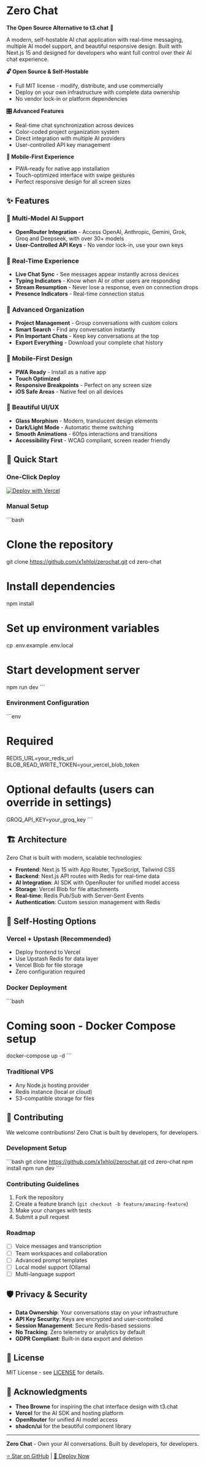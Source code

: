 # Zero Chat

**The Open Source Alternative to t3.chat** 🚀

A modern, self-hostable AI chat application with real-time messaging, multiple AI model support, and beautiful responsive design. Built with Next.js 15 and designed for developers who want full control over their AI chat experience.



**🔓 Open Source & Self-Hostable**
- Full MIT license - modify, distribute, and use commercially
- Deploy on your own infrastructure with complete data ownership
- No vendor lock-in or platform dependencies

**🎛️ Advanced Features**
- Real-time chat synchronization across devices
- Color-coded project organization system
- Direct integration with multiple AI providers
- User-controlled API key management

**📱 Mobile-First Experience**
- PWA-ready for native app installation
- Touch-optimized interface with swipe gestures
- Perfect responsive design for all screen sizes

## ✨ Features

### 🤖 **Multi-Model AI Support**
- **OpenRouter Integration** - Access OpenAI, Anthropic, Gemini, Grok, Groq and Deepseek, with over 30+ models
- **User-Controlled API Keys** - No vendor lock-in, use your own keys

### 🔄 **Real-Time Experience**
- **Live Chat Sync** - See messages appear instantly across devices
- **Typing Indicators** - Know when AI or other users are responding
- **Stream Resumption** - Never lose a response, even on connection drops
- **Presence Indicators** - Real-time connection status

### 📁 **Advanced Organization**
- **Project Management** - Group conversations with custom colors
- **Smart Search** - Find any conversation instantly
- **Pin Important Chats** - Keep key conversations at the top
- **Export Everything** - Download your complete chat history

### 📱 **Mobile-First Design**
- **PWA Ready** - Install as a native app
- **Touch Optimized** 
- **Responsive Breakpoints** - Perfect on any screen size
- **iOS Safe Areas** - Native feel on all devices

### 🎨 **Beautiful UI/UX**
- **Glass Morphism** - Modern, translucent design elements
- **Dark/Light Mode** - Automatic theme switching
- **Smooth Animations** - 60fps interactions and transitions
- **Accessibility First** - WCAG compliant, screen reader friendly

## 🚀 Quick Start

### One-Click Deploy

[![Deploy with Vercel](https://vercel.com/button)](https://vercel.com/new/clone?repository-url=https://github.com/x1xhlol/zerochat)

### Manual Setup

\`\`\`bash
# Clone the repository
git clone https://github.com/x1xhlol/zerochat.git
cd zero-chat

# Install dependencies
npm install

# Set up environment variables
cp .env.example .env.local

# Start development server
npm run dev
\`\`\`

### Environment Configuration

\`\`\`env
# Required
REDIS_URL=your_redis_url
BLOB_READ_WRITE_TOKEN=your_vercel_blob_token

# Optional defaults (users can override in settings)
GROQ_API_KEY=your_groq_key
\`\`\`

## 🏗️ Architecture

Zero Chat is built with modern, scalable technologies:

- **Frontend**: Next.js 15 with App Router, TypeScript, Tailwind CSS
- **Backend**: Next.js API routes with Redis for real-time data
- **AI Integration**: AI SDK with OpenRouter for unified model access
- **Storage**: Vercel Blob for file attachments
- **Real-time**: Redis Pub/Sub with Server-Sent Events
- **Authentication**: Custom session management with Redis

## 🔧 Self-Hosting Options

### Vercel + Upstash (Recommended)
- Deploy frontend to Vercel
- Use Upstash Redis for data layer
- Vercel Blob for file storage
- Zero configuration required

### Docker Deployment
\`\`\`bash
# Coming soon - Docker Compose setup
docker-compose up -d
\`\`\`

### Traditional VPS
- Any Node.js hosting provider
- Redis instance (local or cloud)
- S3-compatible storage for files

## 🤝 Contributing

We welcome contributions! Zero Chat is built by developers, for developers.

### Development Setup
\`\`\`bash
git clone https://github.com/x1xhlol/zerochat.git
cd zero-chat
npm install
npm run dev
\`\`\`

### Contributing Guidelines
1. Fork the repository
2. Create a feature branch (`git checkout -b feature/amazing-feature`)
3. Make your changes with tests
4. Submit a pull request

### Roadmap
- [ ] Voice messages and transcription
- [ ] Team workspaces and collaboration
- [ ] Advanced prompt templates
- [ ] Local model support (Ollama)
- [ ] Multi-language support

## 🛡️ Privacy & Security

- **Data Ownership**: Your conversations stay on your infrastructure
- **API Key Security**: Keys are encrypted and user-controlled
- **Session Management**: Secure Redis-based sessions
- **No Tracking**: Zero telemetry or analytics by default
- **GDPR Compliant**: Built-in data export and deletion

## 📄 License

MIT License - see [LICENSE](LICENSE.md) for details.

## 🙏 Acknowledgments

- **Theo Browne** for inspiring the chat interface design with t3.chat
- **Vercel** for the AI SDK and hosting platform
- **OpenRouter** for unified AI model access
- **shadcn/ui** for the beautiful component library

---

**Zero Chat** - Own your AI conversations. Built by developers, for developers.

[⭐ Star on GitHub](https://github.com/x1xhlol/zerochat) | [🚀 Deploy Now](https://vercel.com/new/clone?repository-url=https://github.com/x1xhlol/zerochat)
